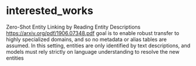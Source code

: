# interested_works

Zero-Shot Entity Linking by Reading Entity Descriptions
https://arxiv.org/pdf/1906.07348.pdf
goal is to enable robust transfer to highly specialized domains, and so no metadata or alias tables are assumed. In this setting, entities are only identified by text descriptions, and models must rely strictly on language understanding to resolve the new entities
